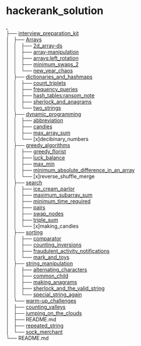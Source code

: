 # hackerank_solution

[.](https://github.com/playdougher/hackerank_solution)  
├── [interview_preparation_kit](https://github.com/playdougher/hackerank_solution/tree/master/interview_preparation_kit)  
│   ├── [Arrays](https://github.com/playdougher/hackerank_solution/tree/master/interview_preparation_kit/Arrays)  
│   │   ├── [2d_array-ds](https://github.com/playdougher/hackerank_solution/tree/master/interview_preparation_kit/Arrays/2d_array-ds)  
│   │   ├── [array-manipulation](https://github.com/playdougher/hackerank_solution/tree/master/interview_preparation_kit/Arrays/array-manipulation)  
│   │   ├── [arrays:left_rotation](https://github.com/playdougher/hackerank_solution/tree/master/interview_preparation_kit/Arrays/arrays:left_rotation)  
│   │   ├── [minimum_swaps_2](https://github.com/playdougher/hackerank_solution/tree/master/interview_preparation_kit/Arrays/minimum_swaps_2)  
│   │   └── [new_year_chaos](https://github.com/playdougher/hackerank_solution/tree/master/interview_preparation_kit/Arrays/new_year_chaos)  
│   ├── [dictionaries_and_hashmaps](https://github.com/playdougher/hackerank_solution/tree/master/interview_preparation_kit/dictionaries_and_hashmaps)  
│   │   ├── [count_triplets](https://github.com/playdougher/hackerank_solution/tree/master/interview_preparation_kit/dictionaries_and_hashmaps/count_triplets)  
│   │   ├── [frequency_queries](https://github.com/playdougher/hackerank_solution/tree/master/interview_preparation_kit/dictionaries_and_hashmaps/frequency_queries)  
│   │   ├── [hash_tables:ransom_note](https://github.com/playdougher/hackerank_solution/tree/master/interview_preparation_kit/dictionaries_and_hashmaps/hash_tables:ransom_note)    
│   │   ├── [sherlock_and_anagrams](https://github.com/playdougher/hackerank_solution/tree/master/interview_preparation_kit/dictionaries_and_hashmaps/sherlock_and_anagrams)  
│   │   └── [two_strings](https://github.com/playdougher/hackerank_solution/tree/master/interview_preparation_kit/dictionaries_and_hashmaps/two_strings)  
│   ├── [dynamic_programming](https://github.com/playdougher/hackerank_solution/tree/master/interview_preparation_kit/dynamic_programming)  
│   │   ├── [abbreviation](https://github.com/playdougher/hackerank_solution/tree/master/interview_preparation_kit/dynamic_programming/abbreviation)  
│   │   ├── [candies](https://github.com/playdougher/hackerank_solution/tree/master/interview_preparation_kit/dynamic_programming/candies)  
│   │   ├── [max_array_sum](https://github.com/playdougher/hackerank_solution/tree/master/interview_preparation_kit/dynamic_programming/max_array_sum)  
│   │   └── [x]decibinary_numbers  
│   ├── [greedy_algorithms](https://github.com/playdougher/hackerank_solution/tree/master/interview_preparation_kit/greedy_algorithms)  
│   │   ├── [greedy_florist](https://github.com/playdougher/hackerank_solution/tree/master/interview_preparation_kit/greedy_algorithms/greedy_florist)  
│   │   ├── [luck_balance](https://github.com/playdougher/hackerank_solution/tree/master/interview_preparation_kit/greedy_algorithms/luck_balance)  
│   │   ├── [max_min](https://github.com/playdougher/hackerank_solution/tree/master/interview_preparation_kit/greedy_algorithms/max_min)  
│   │   ├── [minimum_absolute_difference_in_an_array](https://github.com/playdougher/hackerank_solution/tree/master/interview_preparation_kit/greedy_algorithms/minimum_absolute_difference_in_an_array)  
│   │   └── [x]reverse_shuffle_merge  
│   ├── [search](https://github.com/playdougher/hackerank_solution/tree/master/interview_preparation_kit/search)  
│   │   ├── [ice_cream_parlor](https://github.com/playdougher/hackerank_solution/tree/master/interview_preparation_kit/search/ice_cream_parlor)  
│   │   ├── [maximum_subarray_sum](https://github.com/playdougher/hackerank_solution/tree/master/interview_preparation_kit/search/maximum_subarray_sum)  
│   │   ├── [minimum_time_required](https://github.com/playdougher/hackerank_solution/tree/master/interview_preparation_kit/search/minimum_time_required)  
│   │   ├── [pairs](https://github.com/playdougher/hackerank_solution/tree/master/interview_preparation_kit/search/pairs)  
│   │   ├── [swap_nodes](https://github.com/playdougher/hackerank_solution/tree/master/interview_preparation_kit/search/swap_nodes)  
│   │   ├── [triple_sum](https://github.com/playdougher/hackerank_solution/tree/master/interview_preparation_kit/search/triple_sum)  
│   │   └── [x]making_candies  
│   ├── [sorting](https://github.com/playdougher/hackerank_solution/tree/master/interview_preparation_kit/sorting)  
│   │   ├── [comparator](https://github.com/playdougher/hackerank_solution/tree/master/interview_preparation_kit/sorting/comparator)  
│   │   ├── [counting_inversions](https://github.com/playdougher/hackerank_solution/tree/master/interview_preparation_kit/sorting/counting_inversions)  
│   │   ├── [fraudulent_activity_notifications](https://github.com/playdougher/hackerank_solution/tree/master/interview_preparation_kit/sorting/fraudulent_activity_notifications)  
│   │   └── [mark_and_toys](https://github.com/playdougher/hackerank_solution/tree/master/interview_preparation_kit/sorting/mark_and_toys)  
│   ├── [string_manipulation](https://github.com/playdougher/hackerank_solution/tree/master/interview_preparation_kit/string_manipulation)  
│   │   ├── [alternating_characters](https://github.com/playdougher/hackerank_solution/tree/master/interview_preparation_kit/string_manipulation/alternating_characters)  
│   │   ├── [common_child](https://github.com/playdougher/hackerank_solution/tree/master/interview_preparation_kit/string_manipulation/common_child)  
│   │   ├── [making_anagrams](https://github.com/playdougher/hackerank_solution/tree/master/interview_preparation_kit/string_manipulation/making_anagrams)  
│   │   ├── [sherlock_and_the_valid_string](https://github.com/playdougher/hackerank_solution/tree/master/interview_preparation_kit/string_manipulation/sherlock_and_the_valid_string)  
│   │   └── [special_string_again](https://github.com/playdougher/hackerank_solution/tree/master/interview_preparation_kit/string_manipulation/special_string_again)  
│   └── [warm-up_challenges](https://github.com/playdougher/hackerank_solution/tree/master/interview_preparation_kit/warm-up_challenges)  
│       ├── [counting_valleys](https://github.com/playdougher/hackerank_solution/tree/master/interview_preparation_kit/warm-up_challenges/counting_valleys)  
│       ├── [jumping_on_the_clouds](https://github.com/playdougher/hackerank_solution/tree/master/interview_preparation_kit/warm-up_challenges/jumping_on_the_clouds)  
│       ├── README.md  
│       ├── [repeated_string](https://github.com/playdougher/hackerank_solution/tree/master/interview_preparation_kit/warm-up_challenges/repeated_string)  
│       └── [sock_merchant](https://github.com/playdougher/hackerank_solution/tree/master/interview_preparation_kit/warm-up_challenges/sock_merchant)  
└── README.md  
